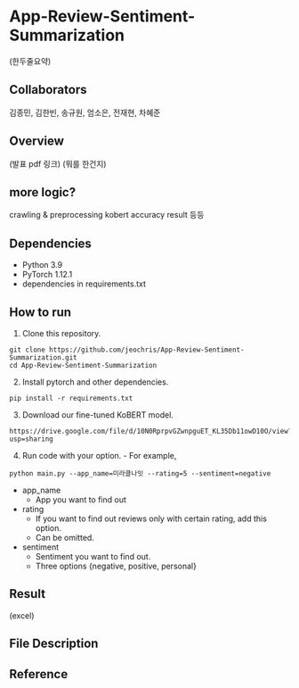 # App-Review-Sentiment-Summarization
(한두줄요약)

## Collaborators
김종민, 김한빈, 송규원, 엄소은, 전재현, 차혜준

## Overview
(발표 pdf 링크)
(뭐를 한건지)

## more logic?
crawling & preprocessing
kobert accuracy result
등등

## Dependencies

* Python 3.9
* PyTorch 1.12.1
* dependencies in requirements.txt

## How to run
1. Clone this repository.
```
git clone https://github.com/jeochris/App-Review-Sentiment-Summarization.git
cd App-Review-Sentiment-Summarization
```

2. Install pytorch and other dependencies.
```
pip install -r requirements.txt
```

3. Download our fine-tuned KoBERT model.
```
https://drive.google.com/file/d/10N0RprpvGZwnpguET_KL35Db11owD10O/view?usp=sharing
```

4. Run code with your option. - For example,
```
python main.py --app_name=미라클나잇 --rating=5 --sentiment=negative
```
* app_name
  * App you want to find out
* rating
  * If you want to find out reviews only with certain rating, add this option.
  * Can be omitted.
* sentiment
  * Sentiment you want to find out.
  * Three options {negative, positive, personal}
  
## Result
(excel)

## File Description


## Reference
